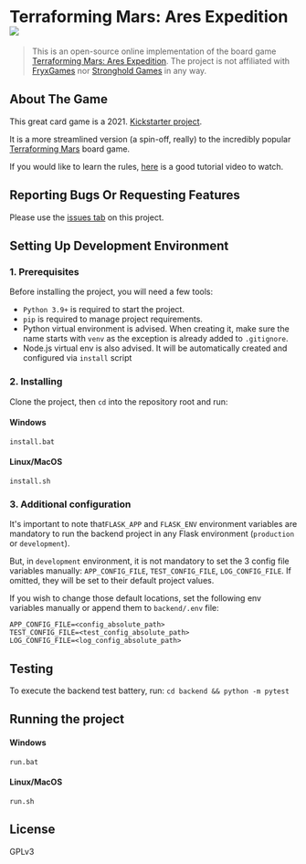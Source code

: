 # Terraforming Mars: Ares Expedition <img src="https://img.icons8.com/external-sbts2018-flat-sbts2018/58/000000/external-mars-space-sbts2018-flat-sbts2018.png"/> 

> This is an open-source online implementation of the board game [Terraforming Mars: Ares Expedition](https://boardgamegeek.com/boardgame/328871/terraforming-mars-ares-expedition). 
The project is not affiliated with [FryxGames](https://boardgamegeek.com/boardgamepublisher/18575/fryxgames) nor [Stronghold Games](https://boardgamegeek.com/boardgamepublisher/11652/stronghold-games) in any way.

## About The Game

This great card game is a 2021. [Kickstarter project](https://www.kickstarter.com/projects/strongholdgames/ares-expedition-the-terraforming-mars-card-game).

It is a more streamlined version (a spin-off, really) to the incredibly popular [Terraforming Mars](https://boardgamegeek.com/boardgame/167791/terraforming-mars) board game.

If you would like to learn the rules, [here](https://youtu.be/Nbrkfu_bVBM) is a good tutorial video to watch.

## Reporting Bugs Or Requesting Features
Please use the [issues tab](https://github.com/sebwieser/ares-expedition/issues/new) on this project.

## Setting Up Development Environment
### 1. Prerequisites
Before installing the project, you will need a few tools:
* `Python 3.9+` is required to start the project.
* `pip` is required to manage project requirements.
* Python virtual environment is advised. When creating it, make sure the name starts with `venv` as the exception is already added to `.gitignore`.
* Node.js virtual env is also advised. It will be automatically created and configured via `install` script

### 2. Installing
Clone the project, then `cd` into the repository root and run:
#### Windows
    install.bat
#### Linux/MacOS
    install.sh

### 3. Additional configuration
It's important to note that`FLASK_APP` and `FLASK_ENV` environment variables are mandatory 
to run the backend project in any Flask environment (`production` or `development`).

But, in `development` environment, it is not mandatory to set the 3 config file variables manually: `APP_CONFIG_FILE`, `TEST_CONFIG_FILE`, `LOG_CONFIG_FILE`.
If omitted, they will be set to their default project values.

If you wish to change those default locations, set the following env variables manually or append them to `backend/.env` file:

    APP_CONFIG_FILE=<config_absolute_path>
    TEST_CONFIG_FILE=<test_config_absolute_path>
    LOG_CONFIG_FILE=<log_config_absolute_path>

## Testing
To execute the backend test battery, run: `cd backend && python -m pytest`

## Running the project
#### Windows
    run.bat
#### Linux/MacOS
    run.sh

## License
GPLv3